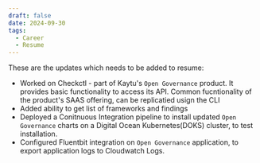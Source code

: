 ```yaml
---
draft: false 
date: 2024-09-30
tags:
  - Career 
  - Resume
---
```


These are the updates which needs to be added to resume:

<!-- more -->

- Worked on Checkctl - part of Kaytu's `Open Governance` product. It provides basic functionality to access its API. Common fucntionality of the product's SAAS offering, can be replicatied usign the CLI
- Added ability to get list of frameworks and findings
- Deployed a Conitnuous Integration pipeline to install updated `Open Governance` charts on a Digital Ocean Kubernetes(DOKS) cluster, to test installation. 
- Configured Fluentbit integration on `Open Governance` application, to export application logs to Cloudwatch Logs.